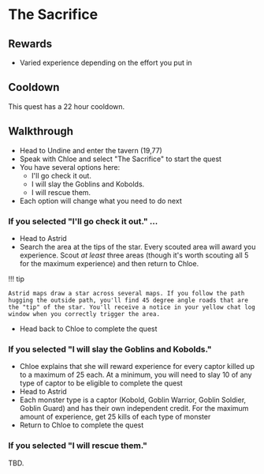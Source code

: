 # The Sacrifice

## Rewards

- Varied experience depending on the effort you put in

## Cooldown

This quest has a 22 hour cooldown.

## Walkthrough

- Head to Undine and enter the tavern (19,77)
- Speak with Chloe and select "The Sacrifice" to start the quest
- You have several options here:
    - I'll go check it out.
    - I will slay the Goblins and Kobolds.
    - I will rescue them.
- Each option will change what you need to do next

### If you selected "I'll go check it out." ...

- Head to Astrid
- Search the area at the tips of the star. Every scouted area will award you experience. Scout _at least_ three areas (though it's worth scouting all 5 for the maximum experience) and then return to Chloe.

!!! tip

    Astrid maps draw a star across several maps. If you follow the path hugging the outside path, you'll find 45 degree angle roads that are the "tip" of the star. You'll receive a notice in your yellow chat log window when you correctly trigger the area.

- Head back to Chloe to complete the quest

### If you selected "I will slay the Goblins and Kobolds."

- Chloe explains that she will reward experience for every captor killed up to a maximum of 25 each. At a minimum, you will need to slay 10 of any type of captor to be eligible to complete the quest
- Head to Astrid
- Each monster type is a captor (Kobold, Goblin Warrior, Goblin Soldier, Goblin Guard) and has their own independent credit. For the maximum amount of experience, get 25 kills of each type of monster
- Return to Chloe to complete the quest

### If you selected "I will rescue them."

TBD.
